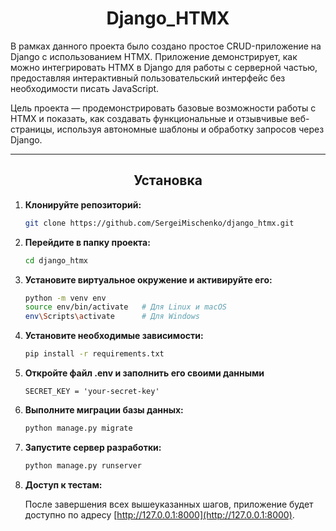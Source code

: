 <h1 align="center">Django_HTMX</h1>

В рамках данного проекта было создано простое CRUD-приложение на Django с использованием HTMX. Приложение демонстрирует, как можно интегрировать HTMX в Django для работы с серверной частью, предоставляя интерактивный пользовательский интерфейс без необходимости писать JavaScript.

Цель проекта — продемонстрировать базовые возможности работы с HTMX и показать, как создавать функциональные и отзывчивые веб-страницы, используя автономные шаблоны и обработку запросов через Django.
___

<h2 align="center">Установка</h2>

1. **Клонируйте репозиторий:**
    ```bash
    git clone https://github.com/SergeiMischenko/django_htmx.git
    ```

2. **Перейдите в папку проекта:**
    ```bash
    cd django_htmx
    ```

3. **Установите виртуальное окружение и активируйте его:**
    ```bash
    python -m venv env
    source env/bin/activate   # Для Linux и macOS
    env\Scripts\activate      # Для Windows
    ```

4. **Установите необходимые зависимости:**
    ```bash
    pip install -r requirements.txt
    ```
5. **Откройте файл .env и заполнить его своими данными**
    ```env
    SECRET_KEY = 'your-secret-key'
    ```

6. **Выполните миграции базы данных:**
    ```bash
    python manage.py migrate
    ```

7. **Запустите сервер разработки:**
    ```bash
    python manage.py runserver
    ```

8. **Доступ к тестам:**
   
    После завершения всех вышеуказанных шагов, приложение будет доступно по адресу [http://127.0.0.1:8000](http://127.0.0.1:8000).
